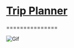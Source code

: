 # [Trip Planner](christian-vavuris.github.io/trip-planner/)
===============

![Gif](https://github.com/Christian-Vavuris/Trip-Planner/blob/readme/gif/assets/images/Vacation.gif)
